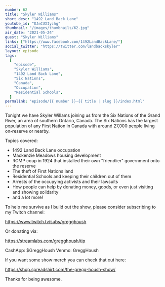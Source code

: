 ```yaml
---
number: 62
title: "Skyler Williams"
short_desc: "1492 Land Back Lane"
youtube_id: "OJmCUXIyzhg"
thumbnail: "/images/thumbnails/62.jpg"
air_date: "2021-05-24"
guest: "Skyler Williams"
links: ["https://www.facebook.com/1492LandBackLane/"]
social_twitter: "https://twitter.com/landbackskyler"
layout: episode
tags:
  [
    "episode",
    "Skyler Williams",
    "1492 Land Back Lane",
    "Six Nations",
    "Canada",
    "Occupation",
    "Residential Schools",
  ]
permalink: "episode/{{ number }}-{{ title | slug }}/index.html"
---
```


Tonight we have Skyler Willams joining us from the Six Nations of the Grand River, an area of southern Ontario, Canada. The Six Nations has the largest population of any First Nation in Canada with around 27,000 people living on-reserve or nearby.

Topics covered:

- 1492 Land Back Lane occupation
- Mackenzie Meadows housing development
- RCMP coup in 1924 that installed their own "friendlier" government onto the reserve
- The theft of First Nations land
- Residential Schools and keeping their children out of them
- Arrests of the occupying activists and their lawsuits
- How people can help by donating money, goods, or even just visiting and showing solidarity
- and a lot more!

To help me survive as I build out the show, please consider subscribing to my Twitch channel:

https://www.twitch.tv/subs/gregghoush​​

Or donating via:

https://streamlabs.com/gregghoush/tip​​

CashApp: $GreggHoush
Venmo: GreggHoush

If you want some show merch you can check that out here:

https://shop.spreadshirt.com/the-gregg-housh-show/

Thanks for being awesome.
